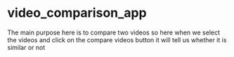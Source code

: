 # video_comparison_app
The main purpose here is to compare two videos so here when we select the videos and click on the compare videos button it will tell us whether it is similar or not
